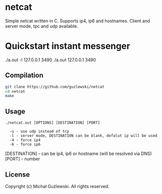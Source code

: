# netcat
Simple netcat written in C. Supports ip4, ip6 and hostnames. Client and server mode, tpc and udp available.

# Quickstart instant messenger

./a.out -l 127.0.0.1 3490
./a.out 127.0.0.1 3490


## Compilation
```bash
git clone https://github.com/guzlewski/netcat
cd netcat
make
```

## Usage

```
./netcat.out [OPTIONS] [DESTINATION] [PORT]

  -u - use udp instead of tcp
  -l - server mode, DESTINATION can be blank, defalut ip will be used
  -4 - force ip4
  -6 - force ip6
```
[DESTINATION] - can be ip4, ip6 or hostname (will be resolved via DNS)  
[PORT] - number

## License
Copyright (c) Michał Guźlewski. All rights reserved.

